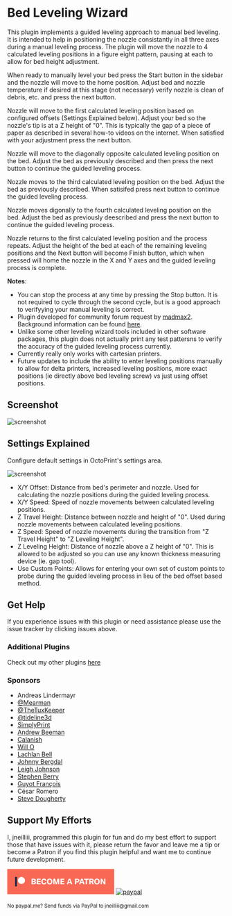# Bed Leveling Wizard

This plugin implements a guided leveling approach to manual bed leveling.  It is intended to help in positioning the nozzle consistantly in all three axes during a manual leveling process.  The plugin will move the nozzle to 4 calculated leveling positions in a figure eight pattern, pausing at each to allow for bed height adjustment.

When ready to manually level your bed press the Start button in the sidebar and the nozzle will move to the home position.  Adjust bed and nozzle temperature if desired at this stage (not necessary) verify nozzle is clean of debris, etc. and press the next button.  

Nozzle will move to the first calculated leveling position based on configured offsets (Settings Explained below). Adjust your bed so the nozzle's tip is at a Z height of "0".  This is typically the gap of a piece of paper as described in several how-to videos on the internet. When satisfied with your adjustment press the next button.

Nozzle will move to the diagonally opposite calculated leveling position on the bed. Adjust the bed as previously described and then press the next button to continue the guided leveling process.  

Nozzle moves to the third calculated leveling position on the bed. Adjust the bed as previously described. When satisifed press next button to continue the guided leveling process.

Nozzle moves digonally to the fourth calculated leveling position on the bed.  Adjust the bed as previously deescribed and press the next button to continue the guided leveling process. 

Nozzle returns to the first calculated leveling position and the process repeats.  Adjust the height of the bed at each of the remaining leveling positions and the Next button will become Finish button, which when pressed will home the nozzle in the X and Y axes and the guided leveling process is complete.



**Notes**:
  - You can stop the process at any time by pressing the Stop button.  It is not required to cycle through the second cycle, but is a good approach to verifyying your manual leveling is correct.
  - Plugin developed for community forum request by [madmax2](https://discourse.octoprint.org/u/madmax2). Background information can be found [here](https://discourse.octoprint.org/t/manual-bed-leveling-wizard-plugin-suggestion-request/2736/25).
  - Unlike some other leveling wizard tools included in other software packages, this plugin does not actually print any test pattersns to verify the accuracy of the guided leveling process currently.
  - Currently really only works with cartesian printers.
  - Future updates to include the ability to enter leveling positions manually to allow for delta printers, increased leveling positions, more exact positions (ie directly above bed leveling screw) vs just using offset positions.

## Screenshot

![screenshot](sidebar.png)

## Settings Explained

Configure default settings in OctoPrint's settings area.  

![screenshot](settings.png)

  - X/Y Offset: Distance from bed's perimeter and nozzle.  Used for calculating the nozzle positions during the guided leveling process.
  - X/Y Speed: Speed of nozzle movements between calculated leveling positions.
  - Z Travel Height: Distance between nozzle and height of "0". Used during nozzle movements between calculated leveling positions.
  - Z Speed: Speed of nozzle movements during the transition from "Z Travel Height" to "Z Leveling Height".
  - Z Leveling Height: Distance of nozzle above a Z height of "0".  This is allowed to be adjusted so you can use any known thickness measuring device (ie. gap tool).
  - Use Custom Points: Allows for entering your own set of custom points to probe during the guided leveling process in lieu of the bed offset based method.

## Get Help

If you experience issues with this plugin or need assistance please use the issue tracker by clicking issues above.

### Additional Plugins

Check out my other plugins [here](https://plugins.octoprint.org/by_author/#jneilliii)

### Sponsors
- Andreas Lindermayr
- [@Mearman](https://github.com/Mearman)
- [@TheTuxKeeper](https://github.com/thetuxkeeper)
- [@tideline3d](https://github.com/tideline3d/)
- [SimplyPrint](https://simplyprint.dk/)
- [Andrew Beeman](https://github.com/Kiendeleo)
- [Calanish](https://github.com/calanish)
- [Will O](https://github.com/4wrxb)
- [Lachlan Bell](https://lachy.io/)
- [Johnny Bergdal](https://github.com/bergdahl)
- [Leigh Johnson](https://github.com/leigh-johnson)
- [Stephen Berry](https://github.com/berrystephenw)
- [Guyot François](https://github.com/iFrostizz)
- César Romero
- [Steve Dougherty](https://github.com/Thynix)

## Support My Efforts
I, jneilliii, programmed this plugin for fun and do my best effort to support those that have issues with it, please return the favor and leave me a tip or become a Patron if you find this plugin helpful and want me to continue future development.

[![Patreon](patreon-with-text-new.png)](https://www.patreon.com/jneilliii) [![paypal](paypal-with-text.png)](https://paypal.me/jneilliii)

<small>No paypal.me? Send funds via PayPal to jneilliii&#64;gmail&#46;com</small>
